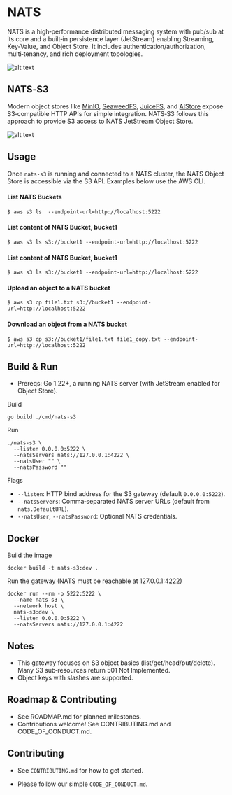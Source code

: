 # NATS
NATS is a high‑performance distributed messaging system with pub/sub at its core and a
built‑in persistence layer (JetStream) enabling Streaming, Key‑Value, and Object Store.
It includes authentication/authorization, multi‑tenancy, and rich deployment topologies.

![alt text](docs/images/nats_overview.jpg)


## NATS‑S3
Modern object stores like [MinIO](https://github.com/minio/minio),
[SeaweedFS](https://github.com/seaweedfs/seaweedfs), [JuiceFS](https://github.com/juicedata/juicefs),
and [AIStore](https://github.com/NVIDIA/aistore) expose S3‑compatible HTTP APIs for simple integration.
NATS‑S3 follows this approach to provide S3 access to NATS JetStream Object Store.

![alt text](docs/images/nats_gateway_overview.jpg)


## Usage
Once `nats-s3` is running and connected to a NATS cluster, the NATS Object Store is
accessible via the S3 API. Examples below use the AWS CLI.

#### List NATS Buckets
```shell
$ aws s3 ls  --endpoint-url=http://localhost:5222
```

#### List content of NATS Bucket, bucket1
```shell
$ aws s3 ls s3://bucket1 --endpoint-url=http://localhost:5222
```

#### List content of NATS Bucket, bucket1
```shell
$ aws s3 ls s3://bucket1 --endpoint-url=http://localhost:5222
```

#### Upload an object to a NATS bucket
```shell
$ aws s3 cp file1.txt s3://bucket1 --endpoint-url=http://localhost:5222
```

#### Download an object from a NATS bucket
```shell
$ aws s3 cp s3://bucket1/file1.txt file1_copy.txt --endpoint-url=http://localhost:5222
```

## Build & Run
- Prereqs: Go 1.22+, a running NATS server (with JetStream enabled for Object Store).

Build
```shell
go build ./cmd/nats-s3
```

Run
```shell
./nats-s3 \
  --listen 0.0.0.0:5222 \
  --natsServers nats://127.0.0.1:4222 \
  --natsUser "" \
  --natsPassword ""
```

Flags
- `--listen`: HTTP bind address for the S3 gateway (default `0.0.0.0:5222`).
- `--natsServers`: Comma‑separated NATS server URLs (default from `nats.DefaultURL`).
- `--natsUser`, `--natsPassword`: Optional NATS credentials.

## Docker
Build the image
```shell
docker build -t nats-s3:dev .
```

Run the gateway (NATS must be reachable at 127.0.0.1:4222)
```shell
docker run --rm -p 5222:5222 \
  --name nats-s3 \
  --network host \
  nats-s3:dev \
  --listen 0.0.0.0:5222 \
  --natsServers nats://127.0.0.1:4222
```

## Notes
- This gateway focuses on S3 object basics (list/get/head/put/delete). Many S3
  sub‑resources return 501 Not Implemented.
- Object keys with slashes are supported.

## Roadmap & Contributing
- See ROADMAP.md for planned milestones.
- Contributions welcome! See CONTRIBUTING.md and CODE_OF_CONDUCT.md.


## Contributing

- See `CONTRIBUTING.md` for how to get started.

- Please follow our simple `CODE_OF_CONDUCT.md`.
